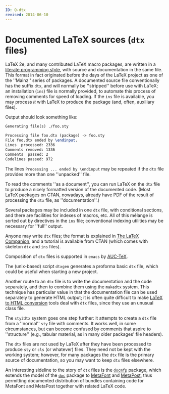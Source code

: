 ```yaml
---
ID: Q-dtx
revised: 2014-06-10
---
```

# Documented LaTeX sources (`dtx` files)

LaTeX 2e, and many contributed LaTeX macro packages, are written
in a [literate programming style](FAQ-lit.md), with source and
documentation in the
same file.  This format in fact originated before the
days of the LaTeX project as one of the ''Mainz'' series of
packages.  A documented source file conventionally has the suffix
`dtx`, and will normally be ''stripped'' before use with
LaTeX; an installation (`ins`) file is normally provided,
to automate this process of removing comments for speed of loading.
If the `ins` file is available, you may process _it_
with LaTeX to produce the package (and, often, auxiliary files).

Output should look something like:
```latex
Generating file(s) ./foo.sty 

Processing file foo.dtx (package) -> foo.sty
File foo.dtx ended by \endinput.
Lines  processed: 2336
Comments removed: 1336
Comments  passed: 2
Codelines passed: 972
```
The lines `Processing ... ended by \endinput` may
be repeated if the `dtx` file provides more than one
''unpacked'' file.

To read the comments ''as a document'', you can run LaTeX on the
`dtx` file to produce a nicely formatted version of the
documented code.  (Most LaTeX packages on CTAN, nowadays, already
have PDF of the result of processing the `dtx` file,
as ''documentation''.)

Several packages may be included in one `dtx` file, with
conditional sections, and there are facilities for indexes of macros,
etc.  All of this m&eacute;lange is sorted out by directives in the
`ins` file; conventional indexing utilities may be necessary
for ''full'' output.

Anyone may write `dtx` files; the format is explained in
[The LaTeX Companion](FAQ-latex-books.md), and a tutorial is available
from CTAN (which comes with skeleton `dtx` and
`ins` files).

Composition of `dtx` files is supported in `emacs` by
[AUC-TeX](FAQ-editors.md).

The (unix-based) script `dtxgen` generates a proforma basic
`dtx` file, which could be useful when starting a new
project.

Another route to an `dtx` file is to write the
documentation and the code separately, and then to combine them using
the `makedtx` system.  This technique has particular value in
that the documentation file can be used separately to generate
HTML output; it is often quite difficult to make 
[LaTeX to HTML conversion](FAQ-LaTeX2HTML.md) tools deal
with `dtx` files, since they use an unusual class file.

The `sty2dtx` system goes one step further: it attempts to
create a `dtx` file from a ''normal'' `sty` file
with comments.  It works well, in some circumstances, but can become
confused by comments that aspire to ''structure'' (e.g., tabular
material, as in many older packages' file headers).

The `dtx` files are not used by LaTeX after they have been
processed to produce `sty` or `cls` (or whatever)
files.  They need not be kept with the working system; however, for
many packages the `dtx` file is the primary source of
documentation, so you may want to keep `dtx` files elsewhere.

An interesting sideline to the story of `dtx` files is the
[`docmfp`](https://ctan.org/pkg/docmfp) package, which extends the model of the [`doc`](https://ctan.org/pkg/doc)
package to
  [MetaFont](FAQ-MF.md) and [MetaPost](FAQ-MP.md),
thus permitting documented distribution of bundles containing code for
MetaFont and MetaPost together with related LaTeX code.

